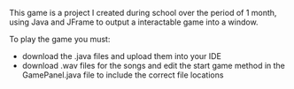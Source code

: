 This game is a project I created during school over the period of 1 month, using Java and JFrame to output a interactable game into a window.

To play the game you must:
  - download the .java files and upload them into your IDE
  - download .wav files for the songs and edit the start game method in the GamePanel.java file to include the correct file locations
